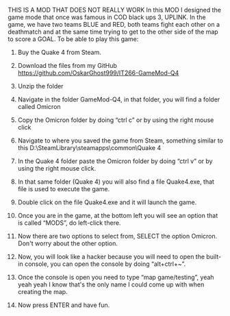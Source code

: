THIS IS A MOD THAT DOES NOT REALLY WORK
In this MOD I designed the game mode that once was famous in COD black ups 3, UPLINK. 
In the game, we have two teams BLUE and RED, both teams fight each other on a deathmatch and at the same time 
trying to get to the other side of the map to score a GOAL.
To be able to play this game:

1. Buy the Quake 4 from Steam.

2. Download the files from my GitHub https://github.com/OskarGhost999/IT266-GameMod-Q4

3. Unzip the folder

4. Navigate in the folder GameMod-Q4, in that folder, you will find a folder called Omicron

5. Copy the Omicron folder by doing “ctrl c” or by using the right mouse click

6. Navigate to where you saved the game from Steam, something similar to this D:\SteamLibrary\steamapps\common\Quake 4

7. In the Quake 4 folder paste the Omicron folder by doing “ctrl v” or by using the right mouse click.

8. In that same folder (Quake 4) you will also find a file Quake4.exe, that file is used to execute the game.

9. Double click on the file Quake4.exe and it will launch the game.

10. Once you are in the game, at the bottom left you will see an option that is called “MODS”, do left-click there.

11. Now there are two options to select from, SELECT the option Omicron. Don't worry about the other option.

12. Now, you will look like a hacker because you will need to open the built-in console, you can open the console by doing “alt+ctrl+~”.

13. Once the console is open you need to type “map game/testing”, yeah yeah yeah I know that's the only name I could come up with when creating the map.

14. Now press ENTER and have fun.
